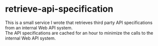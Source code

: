 # retrieve-api-specification

This is a small service I wrote that retrieves third party API specifications from an internal Web API system.  
The API specifications are cached for an hour to minimize the calls to the internal Web API system.
